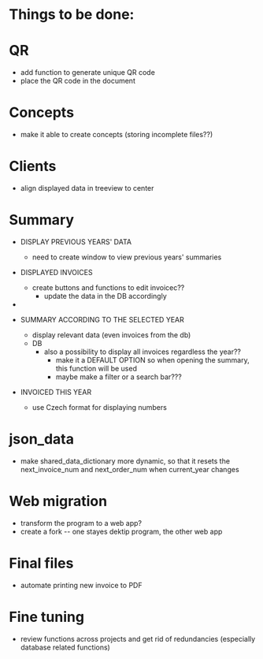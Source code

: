 # Things to be done:

# QR
- add function to generate unique QR code
- place the QR code in the document

# Concepts
- make it able to create concepts (storing incomplete files??)

# Clients
- align displayed data in treeview to center

# Summary
- DISPLAY PREVIOUS YEARS' DATA
    - need to create window to view previous years' summaries

- DISPLAYED INVOICES
    - create buttons and functions to edit invoicec??
        - update the data in the DB accordingly
        
- 
- SUMMARY ACCORDING TO THE SELECTED YEAR
    - display relevant data (even invoices from the db)
    - DB
        - also a possibility to display all invoices regardless the year??
            - make it a DEFAULT OPTION so when opening the summary, this function will be used
            - maybe make a filter or a search bar??? 

- INVOICED THIS YEAR
    - use Czech format for displaying numbers

# json_data
- make shared_data_dictionary more dynamic, so that it resets the next_invoice_num and next_order_num when current_year changes

# Web migration
- transform the program to a web app?
- create a fork -- one stayes dektip program, the other web app

# Final files
- automate printing new invoice to PDF

# Fine tuning
- review functions across projects and get rid of redundancies (especially database related functions)

